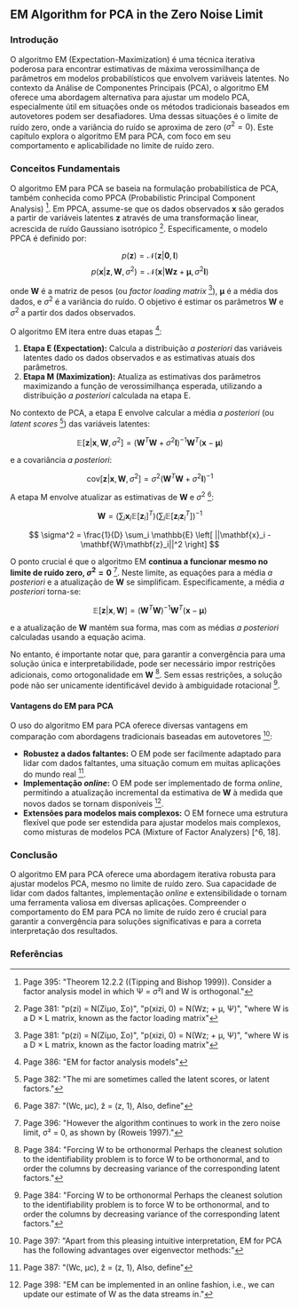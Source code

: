 ## EM Algorithm for PCA in the Zero Noise Limit

### Introdução
O algoritmo EM (Expectation-Maximization) é uma técnica iterativa poderosa para encontrar estimativas de máxima verossimilhança de parâmetros em modelos probabilísticos que envolvem variáveis latentes. No contexto da Análise de Componentes Principais (PCA), o algoritmo EM oferece uma abordagem alternativa para ajustar um modelo PCA, especialmente útil em situações onde os métodos tradicionais baseados em autovetores podem ser desafiadores. Uma dessas situações é o limite de ruído zero, onde a variância do ruído se aproxima de zero ($σ^2 = 0$). Este capítulo explora o algoritmo EM para PCA, com foco em seu comportamento e aplicabilidade no limite de ruído zero.

### Conceitos Fundamentais

O algoritmo EM para PCA se baseia na formulação probabilística de PCA, também conhecida como PPCA (Probabilistic Principal Component Analysis) [^15]. Em PPCA, assume-se que os dados observados **x** são gerados a partir de variáveis latentes **z** através de uma transformação linear, acrescida de ruído Gaussiano isotrópico [^1]. Especificamente, o modelo PPCA é definido por:

$$ p(\mathbf{z}) = \mathcal{N}(\mathbf{z}|\mathbf{0}, \mathbf{I}) $$
$$ p(\mathbf{x}|\mathbf{z}, \mathbf{W}, \sigma^2) = \mathcal{N}(\mathbf{x}|\mathbf{W}\mathbf{z} + \mathbf{\mu}, \sigma^2\mathbf{I}) $$

onde **W** é a matriz de pesos (ou *factor loading matrix* [^1]), $\mathbf{\mu}$ é a média dos dados, e $\sigma^2$ é a variância do ruído. O objetivo é estimar os parâmetros **W** e $\sigma^2$ a partir dos dados observados.

O algoritmo EM itera entre duas etapas [^6]:

1.  **Etapa E (Expectation):** Calcula a distribuição *a posteriori* das variáveis latentes dado os dados observados e as estimativas atuais dos parâmetros.
2.  **Etapa M (Maximization):** Atualiza as estimativas dos parâmetros maximizando a função de verossimilhança esperada, utilizando a distribuição *a posteriori* calculada na etapa E.

No contexto de PCA, a etapa E envolve calcular a média *a posteriori* (ou *latent scores* [^2]) das variáveis latentes:

$$ \mathbb{E}[\mathbf{z}|\mathbf{x}, \mathbf{W}, \sigma^2] = (\mathbf{W}^T\mathbf{W} + \sigma^2\mathbf{I})^{-1}\mathbf{W}^T(\mathbf{x} - \mathbf{\mu}) $$

e a covariância *a posteriori*:

$$ \text{cov}[\mathbf{z}|\mathbf{x}, \mathbf{W}, \sigma^2] = \sigma^2(\mathbf{W}^T\mathbf{W} + \sigma^2\mathbf{I})^{-1} $$

A etapa M envolve atualizar as estimativas de **W** e $\sigma^2$ [^7]:

$$ \mathbf{W} = \left( \sum_i \mathbf{x}_i \mathbb{E}[\mathbf{z}_i]^T \right) \left( \sum_i \mathbb{E}[\mathbf{z}_i \mathbf{z}_i^T] \right)^{-1} $$

$$ \sigma^2 = \frac{1}{D} \sum_i \mathbb{E} \left[ ||\mathbf{x}_i - \mathbf{W}\mathbf{z}_i||^2 \right] $$

O ponto crucial é que o algoritmo EM **continua a funcionar mesmo no limite de ruído zero, $\sigma^2 = 0$** [^16]. Neste limite, as equações para a média *a posteriori* e a atualização de **W** se simplificam. Especificamente, a média *a posteriori* torna-se:

$$ \mathbb{E}[\mathbf{z}|\mathbf{x}, \mathbf{W}] = (\mathbf{W}^T\mathbf{W})^{-1}\mathbf{W}^T(\mathbf{x} - \mathbf{\mu}) $$

e a atualização de **W** mantém sua forma, mas com as médias *a posteriori* calculadas usando a equação acima.

No entanto, é importante notar que, para garantir a convergência para uma solução única e interpretabilidade, pode ser necessário impor restrições adicionais, como ortogonalidade em **W** [^4]. Sem essas restrições, a solução pode não ser unicamente identificável devido à ambiguidade rotacional [^4].

#### Vantagens do EM para PCA
O uso do algoritmo EM para PCA oferece diversas vantagens em comparação com abordagens tradicionais baseadas em autovetores [^17]:

*   **Robustez a dados faltantes:** O EM pode ser facilmente adaptado para lidar com dados faltantes, uma situação comum em muitas aplicações do mundo real [^7].
*   **Implementação *online*:** O EM pode ser implementado de forma *online*, permitindo a atualização incremental da estimativa de **W** à medida que novos dados se tornam disponíveis [^18].
*   **Extensões para modelos mais complexos:** O EM fornece uma estrutura flexível que pode ser estendida para ajustar modelos mais complexos, como misturas de modelos PCA (Mixture of Factor Analyzers) [^6, 18].

### Conclusão
O algoritmo EM para PCA oferece uma abordagem iterativa robusta para ajustar modelos PCA, mesmo no limite de ruído zero. Sua capacidade de lidar com dados faltantes, implementação *online* e extensibilidade o tornam uma ferramenta valiosa em diversas aplicações. Compreender o comportamento do EM para PCA no limite de ruído zero é crucial para garantir a convergência para soluções significativas e para a correta interpretação dos resultados.

### Referências
[^1]: Page 381: "p(zi) = N(Ζίμο, Σο)", "p(xizi, 0) = N(Wz; + μ, Ψ)", "where W is a D × L matrix, known as the factor loading matrix"
[^2]: Page 382: "The mi are sometimes called the latent scores, or latent factors."
[^3]: Page 382: " Σ(Σ1+WT-1W)-1"
[^4]: Page 384: "Forcing W to be orthonormal Perhaps the cleanest solution to the identifiability problem is to force W to be orthonormal, and to order the columns by decreasing variance of the corresponding latent factors."
[^5]: Page 387: "Consider the FA model where we constrain Ψ = σ²I, and W to be orthonormal."
[^6]: Page 386: "EM for factor analysis models"
[^7]: Page 387: "(Wc, μc), ž = (z, 1), Also, define"
[^8]: Page 387: "Σricxibic Eric Cic"
[^9]: Page 387: "1Ndiag∑iTic(xi−Wcbic)(xi−Wcbic)T"
[^10]: Page 395: "Probabilistic PCA"
[^11]: Page 395: "One can show the following remarkable result."
[^12]: Page 395: "log p(X|W, σ²) = N2[−D ln σ² − 1σ²∑i=1N||xi||² + 1σ4∑i=1N||Wxi||²]"
[^13]: Page 395: "W = V(Λ – σ²I)½R"
[^14]: Page 395: "σ2 = 1D−L∑j=L+1Dλj"
[^15]: Page 395: "Theorem 12.2.2 ((Tipping and Bishop 1999)). Consider a factor analysis model in which Ψ = σ²I and W is orthogonal."
[^16]: Page 396: "However the algorithm continues to work in the zero noise limit, σ² = 0, as shown by (Roweis 1997)."
[^17]: Page 397: "Apart from this pleasing intuitive interpretation, EM for PCA has the following advantages over eigenvector methods:"
[^18]: Page 398: "EM can be implemented in an online fashion, i.e., we can update our estimate of W as the data streams in."
[^19]: Page 398: "EM can handle missing data in a simple way (see Section 12.1.6)."

<!-- END -->